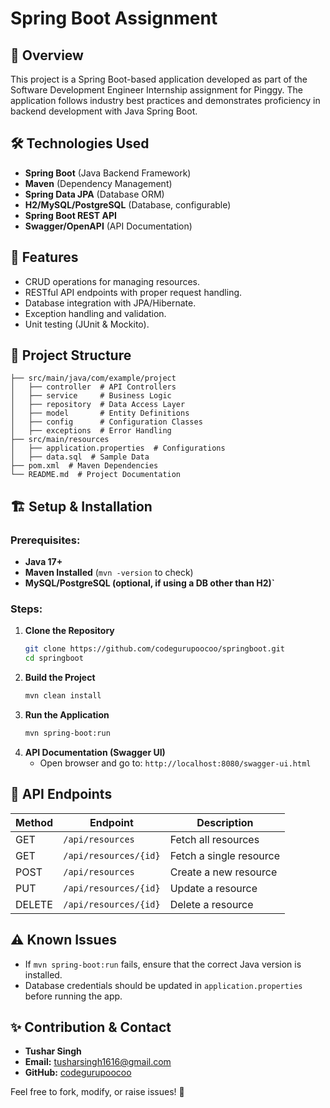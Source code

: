# Spring Boot Assignment

## 📌 Overview
This project is a Spring Boot-based application developed as part of the Software Development Engineer Internship assignment for Pinggy. The application follows industry best practices and demonstrates proficiency in backend development with Java Spring Boot.

## 🛠️ Technologies Used
- **Spring Boot** (Java Backend Framework)
- **Maven** (Dependency Management)
- **Spring Data JPA** (Database ORM)
- **H2/MySQL/PostgreSQL** (Database, configurable)
- **Spring Boot REST API**
- **Swagger/OpenAPI** (API Documentation)

## 🚀 Features
- CRUD operations for managing resources.
- RESTful API endpoints with proper request handling.
- Database integration with JPA/Hibernate.
- Exception handling and validation.
- Unit testing (JUnit & Mockito).

## 📂 Project Structure
```
├── src/main/java/com/example/project
│   ├── controller  # API Controllers
│   ├── service     # Business Logic
│   ├── repository  # Data Access Layer
│   ├── model       # Entity Definitions
│   ├── config      # Configuration Classes
│   ├── exceptions  # Error Handling
├── src/main/resources
│   ├── application.properties  # Configurations
│   ├── data.sql  # Sample Data
├── pom.xml  # Maven Dependencies
└── README.md  # Project Documentation
```

## 🏗️ Setup & Installation
### Prerequisites:
- **Java 17+**
- **Maven Installed** (`mvn -version` to check)
- **MySQL/PostgreSQL (optional, if using a DB other than H2)`**

### Steps:
1. **Clone the Repository**
   ```sh
   git clone https://github.com/codegurupoocoo/springboot.git
   cd springboot
   ```
2. **Build the Project**
   ```sh
   mvn clean install
   ```
3. **Run the Application**
   ```sh
   mvn spring-boot:run
   ```
4. **API Documentation (Swagger UI)**
   - Open browser and go to: `http://localhost:8080/swagger-ui.html`

## 📝 API Endpoints
| Method | Endpoint | Description |
|--------|----------|------------|
| GET    | `/api/resources` | Fetch all resources |
| GET    | `/api/resources/{id}` | Fetch a single resource |
| POST   | `/api/resources` | Create a new resource |
| PUT    | `/api/resources/{id}` | Update a resource |
| DELETE | `/api/resources/{id}` | Delete a resource |

## ⚠️ Known Issues
- If `mvn spring-boot:run` fails, ensure that the correct Java version is installed.
- Database credentials should be updated in `application.properties` before running the app.

## ✨ Contribution & Contact
- **Tushar Singh**
- **Email:** tusharsingh1616@gmail.com
- **GitHub:** [codegurupoocoo](https://github.com/codegurupoocoo)

Feel free to fork, modify, or raise issues! 🚀


